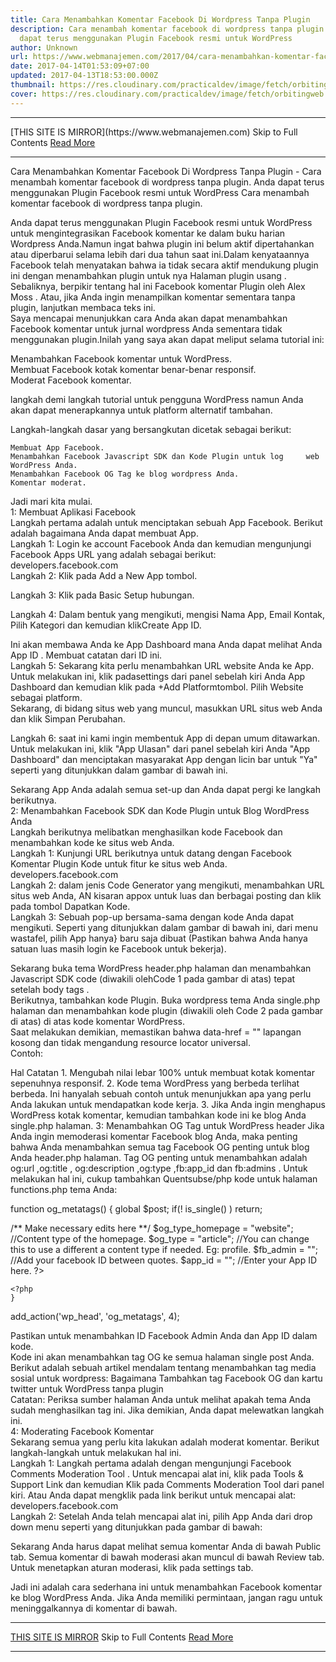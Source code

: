 ```yaml
---
title: Cara Menambahkan Komentar Facebook Di Wordpress Tanpa Plugin
description: Cara menambah komentar facebook di wordpress tanpa plugin. Anda
  dapat terus menggunakan Plugin Facebook resmi untuk WordPress
author: Unknown
url: https://www.webmanajemen.com/2017/04/cara-menambahkan-komentar-facebook-di.html
date: 2017-04-14T01:53:09+07:00
updated: 2017-04-13T18:53:00.000Z
thumbnail: https://res.cloudinary.com/practicaldev/image/fetch/orbitingweb.com/wp-content/uploads/facebook-create-app-page.png?resize=641%2C174
cover: https://res.cloudinary.com/practicaldev/image/fetch/orbitingweb.com/wp-content/uploads/facebook-create-app-page.png?resize=641%2C174
---
```


<hr/> [THIS SITE IS MIRROR](https://www.webmanajemen.com) Skip to Full Contents <a href="https://www.webmanajemen.com/2017/04/cara-menambahkan-komentar-facebook-di.html" rel="follow" class="button" id="read-more">Read More</a> <hr/> Cara Menambahkan Komentar Facebook Di Wordpress Tanpa Plugin - Cara menambah komentar facebook di wordpress tanpa plugin. Anda dapat terus menggunakan Plugin Facebook resmi untuk WordPress Cara menambah komentar facebook di wordpress tanpa plugin. 

Anda dapat terus menggunakan        Plugin Facebook resmi untuk WordPress       untuk mengintegrasikan Facebook komentar ke dalam buku harian    Wordpress Anda.Namun ingat bahwa plugin ini belum aktif    dipertahankan atau diperbarui selama lebih dari dua tahun saat    ini.Dalam kenyataannya Facebook telah menyatakan bahwa ia tidak    secara aktif mendukung plugin ini dengan menambahkan plugin untuk    nya        Halaman plugin usang       . Sebaliknya, berpikir tentang hal ini        Facebook komentar Plugin oleh Alex Moss       . Atau, jika Anda ingin menampilkan komentar sementara tanpa    plugin, lanjutkan membaca teks ini.   
Saya mencapai menunjukkan cara Anda akan dapat menambahkan Facebook    komentar untuk jurnal wordpress Anda sementara tidak menggunakan    plugin.Inilah yang saya akan dapat meliput selama tutorial ini:   

   Menambahkan Facebook komentar untuk WordPress.   
   Membuat Facebook kotak komentar benar-benar responsif.   
   Moderat Facebook komentar.   

langkah demi langkah tutorial untuk pengguna WordPress namun Anda    akan dapat menerapkannya untuk platform alternatif tambahan.   

Langkah-langkah dasar yang bersangkutan dicetak sebagai     berikut:    

    Membuat App Facebook.    
    Menambahkan Facebook Javascript SDK dan Kode Plugin untuk log     web WordPress Anda.    
    Menambahkan Facebook OG Tag ke blog wordpress Anda.    
    Komentar moderat.    

Jadi mari kita mulai.   
  1: Membuat Aplikasi Facebook  
Langkah pertama adalah untuk menciptakan sebuah App Facebook.    Berikut adalah bagaimana Anda dapat membuat App.   
Langkah 1: Login ke account Facebook Anda dan kemudian mengunjungi    Facebook Apps URL yang adalah sebagai berikut:        developers.facebook.com      
Langkah 2: Klik pada Add a New App tombol.   
  
Langkah 3: Klik pada Basic Setup hubungan.   
  
Langkah 4: Dalam bentuk yang mengikuti, mengisi Nama App, Email    Kontak, Pilih Kategori dan kemudian klikCreate App ID.  
  
Ini akan membawa Anda ke App Dashboard mana Anda dapat    melihat Anda App ID . Membuat catatan dari ID ini.   
Langkah 5: Sekarang kita perlu menambahkan URL website Anda ke App.    Untuk melakukan ini, klik padasettings dari panel sebelah kiri Anda App Dashboard dan kemudian klik pada   +Add Platformtombol. Pilih Website   sebagai platform.   
Sekarang, di bidang situs web yang muncul, masukkan URL situs web    Anda dan klik Simpan Perubahan.  
  
Langkah 6: saat ini kami ingin membentuk App di depan umum    ditawarkan. Untuk melakukan ini, klik "App Ulasan" dari panel    sebelah kiri Anda "App Dashboard" dan menciptakan masyarakat App    dengan licin bar untuk "Ya" seperti yang ditunjukkan dalam gambar    di bawah ini.   
  
Sekarang App Anda adalah semua set-up dan Anda dapat pergi ke    langkah berikutnya.   
  2: Menambahkan Facebook SDK dan Kode Plugin untuk Blog WordPress Anda  
Langkah berikutnya melibatkan menghasilkan kode Facebook dan    menambahkan kode ke situs web Anda.   
Langkah 1: Kunjungi URL berikutnya untuk datang dengan Facebook    Komentar Plugin Kode untuk fitur ke situs web Anda.   
    developers.facebook.com      
Langkah 2: dalam jenis Code Generator yang mengikuti, menambahkan    URL situs web Anda, AN kisaran appox untuk luas dan berbagai    posting dan klik pada tombol Dapatkan Kode.   
Langkah 3: Sebuah pop-up bersama-sama dengan kode Anda dapat    mengikuti. Seperti yang ditunjukkan dalam gambar di bawah ini, dari    menu wastafel, pilih App hanya} baru saja dibuat (Pastikan bahwa    Anda hanya satuan luas masih login ke Facebook untuk bekerja).   
  
Sekarang buka tema WordPress header.php halaman dan menambahkan Javascript SDK code (diwakili olehCode 1 pada gambar di atas) tepat setelah   body tags .   
Berikutnya, tambahkan kode Plugin. Buka wordpress tema Anda   single.php halaman dan menambahkan kode plugin    (diwakili oleh Code 2 pada gambar di atas) di atas kode    komentar WordPress.   
Saat melakukan demikian, memastikan bahwa data-href = "" lapangan    kosong dan tidak mengandung resource locator universal.   
Contoh:   


<div class ="fb-comments" Data-href="" Data-width="100%" Data-numposts="10"><div>
Hal Catatan
1. Mengubah nilai lebar 100% untuk membuat kotak komentar sepenuhnya   responsif.  
2. Kode tema WordPress yang berbeda terlihat berbeda. Ini hanyalah   sebuah contoh untuk menunjukkan apa yang perlu Anda lakukan untuk   mendapatkan kode kerja.  
3. Jika Anda ingin menghapus WordPress kotak komentar, kemudian   tambahkan kode ini ke blog Anda single.php halaman.  
  3: Menambahkan OG Tag untuk WordPress header  
Jika Anda ingin memoderasi komentar Facebook blog Anda, maka    penting bahwa Anda menambahkan semua tag Facebook OG penting untuk    blog Anda header.php halaman.   
Tag OG penting untuk menambahkan adalah og:url ,og:title , og:description ,og:type ,fb:app_id dan   fb:admins .   
Untuk melakukan hal ini, cukup tambahkan Quentsubse/php kode untuk    halaman functions.php tema Anda:   



function og_metatags() {
global $post;
if(! is_single() ) return;
    
/** Make necessary edits here **/
$og_type_homepage = "website"; //Content type of the homepage.
$og_type = "article"; //You can change this to use a different a content type if needed. Eg: profile.
$fb_admin = ""; //Add your facebook ID between quotes.
$app_id = ""; //Enter your App ID here.
    ?>
    
<meta property="og:url" content="<?php the_permalink(); ?>"/>  
<meta property="og:title" content="<?php single_post_title(''); ?>" />  
<meta property="og:type" content="<?php echo $og_type; ?>" />
<meta property="og:site_name" content="<?php bloginfo(); ?>" />
<meta property="fb:admin" content="<?php echo trim($fb_admin); ?>" />
<meta property="fb:app_id" content="<?php echo trim($app_id); ?>" />
            
    <?php
    }
add_action('wp_head', 'og_metatags', 4);



Pastikan untuk menambahkan ID Facebook Admin Anda dan App ID dalam    kode.   
Kode ini akan menambahkan tag OG ke semua halaman single post Anda.   
Berikut adalah sebuah artikel mendalam tentang menambahkan tag    media sosial untuk wordpress:        Bagaimana Tambahkan tag Facebook OG dan kartu twitter untuk     WordPress tanpa plugin      
Catatan: Periksa sumber halaman Anda untuk melihat apakah tema Anda    sudah menghasilkan tag ini. Jika demikian, Anda dapat melewatkan    langkah ini.   
  4: Moderating Facebook Komentar  
Sekarang semua yang perlu kita lakukan adalah moderat komentar.    Berikut langkah-langkah untuk melakukan hal ini.   
Langkah 1: Langkah pertama adalah dengan mengunjungi   Facebook Comments Moderation Tool . Untuk mencapai    alat ini, klik pada Tools & Support Link dan    kemudian Klik pada Comments Moderation Tool dari panel    kiri. Atau Anda dapat mengklik pada link berikut untuk mencapai    alat:   
    developers.facebook.com      
Langkah 2: Setelah Anda telah mencapai alat ini, pilih App Anda    dari drop down menu seperti yang ditunjukkan pada gambar di bawah:   
  
Sekarang Anda harus dapat melihat semua komentar Anda di bawah   Public tab. Semua komentar di bawah moderasi akan    muncul di bawah Review tab. Untuk menetapkan aturan    moderasi, klik pada settings tab.   

Jadi ini adalah cara sederhana ini untuk menambahkan Facebook    komentar ke blog WordPress Anda. Jika Anda memiliki permintaan,    jangan ragu untuk meninggalkannya di komentar di bawah. <hr/> [THIS SITE IS MIRROR](https://www.webmanajemen.com) Skip to Full Contents <a href="https://www.webmanajemen.com/2017/04/cara-menambahkan-komentar-facebook-di.html" rel="follow" class="button" id="read-more">Read More</a> <hr/>